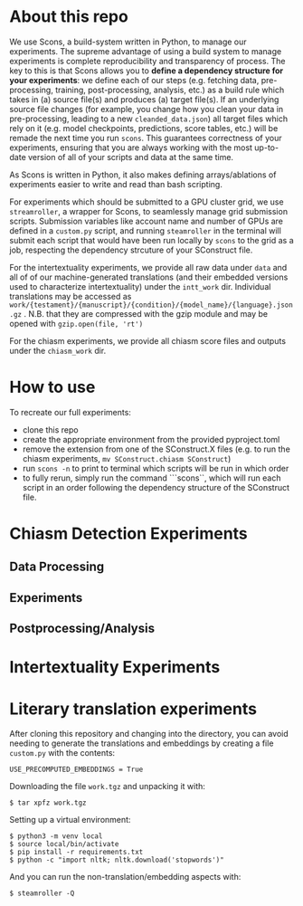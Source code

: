 
# About this repo
We use Scons, a build-system written in Python, to manage our experiments. The supreme advantage of using a build system to manage experiments is complete reproducibility and transparency of process. The key to this is that Scons allows you to **define a dependency structure for your experiments**: we define each of our steps (e.g. fetching data, pre-processing, training, post-processing, analysis, etc.) as a build rule which takes in (a) source file(s) and produces (a) target file(s). If an underlying source file changes (for example, you change how you clean your data in  pre-processing, leading to a new ```cleanded_data.json```) all target files which rely on it (e.g. model checkpoints, predictions, score tables, etc.) will be remade the next time you run ```scons```. This guarantees correctness of your experiments, ensuring that you are always working with the most up-to-date version of all of your scripts and data at the same time.

As Scons is written in Python, it also makes defining arrays/ablations of experiments easier to write and read than bash scripting. 

For experiments which should be submitted to a GPU cluster grid, we use ```streamroller```, a wrapper for Scons, to seamlessly manage grid submission scripts. Submission variables like account name and number of GPUs are defined in a ```custom.py``` script, and running ```steamroller``` in the terminal will submit each script that would have been run locally by ```scons``` to the grid as a job, respecting the dependency strcuture of your SConstruct file.

For the intertextuality experiments, we provide all raw data under ```data``` and all of of our machine-generated translations (and their embedded versions used to characterize intertextuality) under the ```intt_work``` dir. Individual translations may be accessed as ```work/{testament}/{manuscript}/{condition}/{model_name}/{language}.json.gz``` . N.B. that they are compressed with the gzip module and may be opened with ```gzip.open(file, 'rt')```

For the chiasm experiments, we provide all chiasm score files and outputs under the ```chiasm_work``` dir.


# How to use
To recreate our full experiments:
* clone this repo
* create the appropriate environment from the provided pyproject.toml
* remove the extension from one of the SConstruct.X files (e.g. to run the chiasm experiments, ```mv SConstruct.chiasm SConstruct```)
* run ```scons -n``` to print to terminal which scripts will be run in which order
* to fully rerun, simply run the command ```scons``, which will run each script in an order following the dependency structure of the SConstruct file.


# Chiasm Detection Experiments

## Data Processing


## Experiments


## Postprocessing/Analysis 


# Intertextuality Experiments




# Literary translation experiments





After cloning this repository and changing into the directory, you can avoid needing to generate the translations and embeddings by creating a file `custom.py` with the contents:

```
USE_PRECOMPUTED_EMBEDDINGS = True
```

Downloading the file `work.tgz` and unpacking it with:

```
$ tar xpfz work.tgz
```

Setting up a virtual environment:

```
$ python3 -m venv local
$ source local/bin/activate
$ pip install -r requirements.txt
$ python -c "import nltk; nltk.download('stopwords')"
```

And you can run the non-translation/embedding aspects with:

```
$ steamroller -Q
```